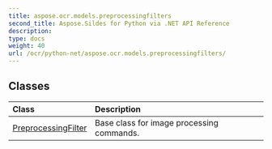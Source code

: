 ```yaml
---
title: aspose.ocr.models.preprocessingfilters
second_title: Aspose.Sildes for Python via .NET API Reference
description: 
type: docs
weight: 40
url: /ocr/python-net/aspose.ocr.models.preprocessingfilters/
---
```





## Classes
| Class | Description |
| :- | :- |
|[PreprocessingFilter](/ocr/python-net/aspose.ocr.models.preprocessingfilters/preprocessingfilter/)|Base class for image processing commands.|
